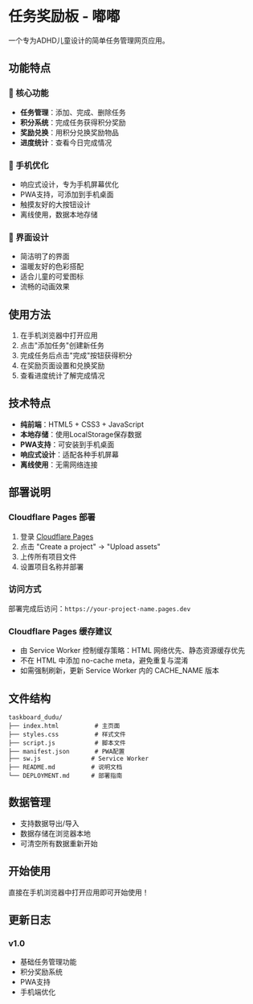 # 任务奖励板 - 嘟嘟

一个专为ADHD儿童设计的简单任务管理网页应用。

## 功能特点

### 🎯 核心功能
- **任务管理**：添加、完成、删除任务
- **积分系统**：完成任务获得积分奖励
- **奖励兑换**：用积分兑换奖励物品
- **进度统计**：查看今日完成情况

### 📱 手机优化
- 响应式设计，专为手机屏幕优化
- PWA支持，可添加到手机桌面
- 触摸友好的大按钮设计
- 离线使用，数据本地存储

### 🎨 界面设计
- 简洁明了的界面
- 温暖友好的色彩搭配
- 适合儿童的可爱图标
- 流畅的动画效果

## 使用方法

1. 在手机浏览器中打开应用
2. 点击"添加任务"创建新任务
3. 完成任务后点击"完成"按钮获得积分
4. 在奖励页面设置和兑换奖励
5. 查看进度统计了解完成情况

## 技术特点

- **纯前端**：HTML5 + CSS3 + JavaScript
- **本地存储**：使用LocalStorage保存数据
- **PWA支持**：可安装到手机桌面
- **响应式设计**：适配各种手机屏幕
- **离线使用**：无需网络连接

## 部署说明

### Cloudflare Pages 部署
1. 登录 [Cloudflare Pages](https://pages.cloudflare.com/)
2. 点击 "Create a project" → "Upload assets"
3. 上传所有项目文件
4. 设置项目名称并部署

### 访问方式
部署完成后访问：`https://your-project-name.pages.dev`

### Cloudflare Pages 缓存建议
- 由 Service Worker 控制缓存策略：HTML 网络优先、静态资源缓存优先
- 不在 HTML 中添加 no-cache meta，避免重复与混淆
- 如需强制刷新，更新 Service Worker 内的 CACHE_NAME 版本

## 文件结构

```
taskboard_dudu/
├── index.html          # 主页面
├── styles.css          # 样式文件
├── script.js           # 脚本文件
├── manifest.json       # PWA配置
├── sw.js              # Service Worker
├── README.md          # 说明文档
└── DEPLOYMENT.md      # 部署指南
```

## 数据管理

- 支持数据导出/导入
- 数据存储在浏览器本地
- 可清空所有数据重新开始

## 开始使用

直接在手机浏览器中打开应用即可开始使用！

## 更新日志

### v1.0
- 基础任务管理功能
- 积分奖励系统
- PWA支持
- 手机端优化